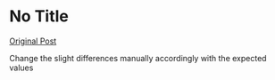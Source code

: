 # No Title

[Original Post](https://discourse.onlinedegree.iitm.ac.in/t/165959/319)

<p>Change the slight differences manually accordingly with the expected values</p>